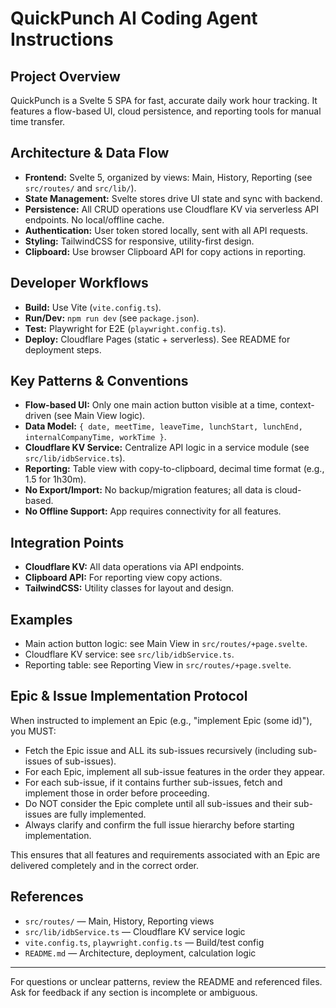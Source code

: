 # QuickPunch AI Coding Agent Instructions

## Project Overview

QuickPunch is a Svelte 5 SPA for fast, accurate daily work hour tracking. It features a flow-based UI, cloud persistence, and reporting tools for manual time transfer.

## Architecture & Data Flow

- **Frontend:** Svelte 5, organized by views: Main, History, Reporting (see `src/routes/` and `src/lib/`).
- **State Management:** Svelte stores drive UI state and sync with backend.
- **Persistence:** All CRUD operations use Cloudflare KV via serverless API endpoints. No local/offline cache.
- **Authentication:** User token stored locally, sent with all API requests.
- **Styling:** TailwindCSS for responsive, utility-first design.
- **Clipboard:** Use browser Clipboard API for copy actions in reporting.

## Developer Workflows

- **Build:** Use Vite (`vite.config.ts`).
- **Run/Dev:** `npm run dev` (see `package.json`).
- **Test:** Playwright for E2E (`playwright.config.ts`).
- **Deploy:** Cloudflare Pages (static + serverless). See README for deployment steps.

## Key Patterns & Conventions

- **Flow-based UI:** Only one main action button visible at a time, context-driven (see Main View logic).
- **Data Model:** `{ date, meetTime, leaveTime, lunchStart, lunchEnd, internalCompanyTime, workTime }`.
- **Cloudflare KV Service:** Centralize API logic in a service module (see `src/lib/idbService.ts`).
- **Reporting:** Table view with copy-to-clipboard, decimal time format (e.g., 1.5 for 1h30m).
- **No Export/Import:** No backup/migration features; all data is cloud-based.
- **No Offline Support:** App requires connectivity for all features.

## Integration Points

- **Cloudflare KV:** All data operations via API endpoints.
- **Clipboard API:** For reporting view copy actions.
- **TailwindCSS:** Utility classes for layout and design.

## Examples

- Main action button logic: see Main View in `src/routes/+page.svelte`.
- Cloudflare KV service: see `src/lib/idbService.ts`.
- Reporting table: see Reporting View in `src/routes/+page.svelte`.

## Epic & Issue Implementation Protocol

When instructed to implement an Epic (e.g., "implement Epic (some id)"), you MUST:

- Fetch the Epic issue and ALL its sub-issues recursively (including sub-issues of sub-issues).
- For each Epic, implement all sub-issue features in the order they appear.
- For each sub-issue, if it contains further sub-issues, fetch and implement those in order before proceeding.
- Do NOT consider the Epic complete until all sub-issues and their sub-issues are fully implemented.
- Always clarify and confirm the full issue hierarchy before starting implementation.

This ensures that all features and requirements associated with an Epic are delivered completely and in the correct order.

## References

- `src/routes/` — Main, History, Reporting views
- `src/lib/idbService.ts` — Cloudflare KV service logic
- `vite.config.ts`, `playwright.config.ts` — Build/test config
- `README.md` — Architecture, deployment, calculation logic

---

For questions or unclear patterns, review the README and referenced files. Ask for feedback if any section is incomplete or ambiguous.

